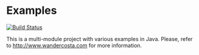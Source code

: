 # Examples

[![Build Status](https://travis-ci.org/rwanderc/examples.svg?branch=master)](https://travis-ci.org/rwanderc/examples)

This is a multi-module project with various examples in Java.
Please, refer to http://www.wandercosta.com for more information.
